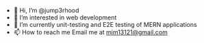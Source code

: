 - 👋 Hi, I’m @jump3rhood
- 👀 I’m interested in web development
- 🌱 I’m currently unit-testing and E2E testing of MERN applications
- 📫 How to reach me 
      Email me at mjm13121@gmail.com
      


<!---
jump3rhood/jump3rhood is a ✨ special ✨ repository because its `README.md` (this file) appears on your GitHub profile.
You can click the Preview link to take a look at your changes.
--->
